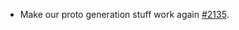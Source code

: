 * Make our proto generation stuff work again [#2135](https://github.com/provenance-io/provenance/issues/2135).
